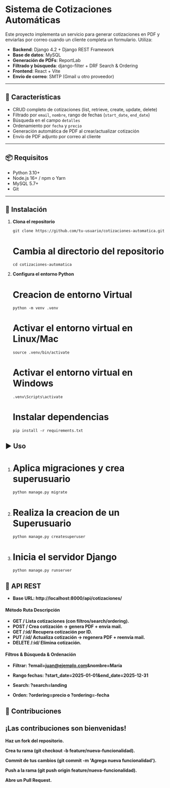 # Sistema de Cotizaciones Automáticas

Este proyecto implementa un servicio para generar cotizaciones en PDF y enviarlas por correo cuando un cliente completa un formulario. Utiliza:

- **Backend**: Django 4.2 + Django REST Framework  
- **Base de datos**: MySQL  
- **Generación de PDFs**: ReportLab  
- **Filtrado y búsqueda**: django-filter + DRF Search & Ordering  
- **Frontend**: React + Vite  
- **Envío de correo**: SMTP (Gmail u otro proveedor)

---

## 🚀 Características

- CRUD completo de cotizaciones (list, retrieve, create, update, delete)  
- Filtrado por `email`, `nombre`, rango de fechas (`start_date`, `end_date`)  
- Búsqueda en el campo `detalles`  
- Ordenamiento por `fecha` y `precio`  
- Generación automática de PDF al crear/actualizar cotización  
- Envío de PDF adjunto por correo al cliente  

---

## 📦 Requisitos

- Python 3.10+  
- Node.js 16+ / npm o Yarn  
- MySQL 5.7+  
- Git  

---

## 🔧 Instalación

1. **Clona el repositorio**
   ```
   git clone https://github.com/tu-usuario/cotizaciones-automatica.git
   ```
   # Cambia al directorio del repositorio

   ```
   cd cotizaciones-automatica
   ```

2. **Configura el entorno Python**
   # Creacion de entorno Virtual

   ```
   python -m venv .venv
   ```
   # Activar el entorno virtual en Linux/Mac

   ```
   source .venv/bin/activate
   ```

   # Activar el entorno virtual en Windows
   ```
   .venv\Scripts\activate
   ```

   # Instalar dependencias
   ```
   pip install -r requirements.txt
   ```

## ▶️ Uso

1. # Aplica migraciones y crea superusuario

   ```
   python manage.py migrate
   ```
2. # Realiza la creacion de un Superusuario

   ```
   python manage.py createsuperuser
   ```

3. # Inicia el servidor Django

   ```
   python manage.py runserver
   ```

## 📘 API REST

- **Base URL: http://localhost:8000/api/cotizaciones/**

#### Método	Ruta	Descripción
- **GET	/	Lista cotizaciones (con filtros/search/ordering).**
- **POST	/	Crea cotización → genera PDF + envía mail.**
- **GET	/:id/	Recupera cotización por ID.**
- **PUT	/:id/	Actualiza cotización → regenera PDF + reenvía mail.**
- **DELETE	/:id/	Elimina cotización.**

#### Filtros & Búsqueda & Ordenación

- **Filtrar: ?email=juan@ejemplo.com&nombre=María**

- **Rango fechas: ?start_date=2025-01-01&end_date=2025-12-31**

- **Search: ?search=landing**

- **Orden: ?ordering=precio o ?ordering=-fecha**


## 🤝 Contribuciones

## ¡Las contribuciones son bienvenidas!

**Haz un fork del repositorio.** 

**Crea tu rama (git checkout -b feature/nueva-funcionalidad).**

**Commit de tus cambios (git commit -m 'Agrega nueva funcionalidad').**

**Push a la rama (git push origin feature/nueva-funcionalidad).**

**Abre un Pull Request.**